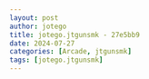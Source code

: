 ```yaml
---
layout: post
author: jotego
title: jotego.jtgunsmk - 27e5bb9
date: 2024-07-27
categories: [Arcade, jtgunsmk]
tags: [jotego.jtgunsmk]
---
```


